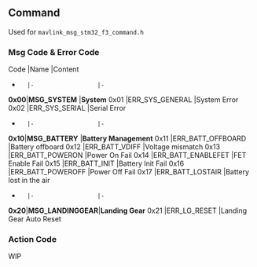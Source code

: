 ## Command

Used for `mavlink_msg_stm32_f3_command.h`

### Msg Code & Error Code

Code    |Name               |Content
-       |-                  |-
**0x00**|**MSG_SYSTEM**     |**System**
0x01    |ERR_SYS_GENERAL    |System Error
0x02    |ERR_SYS_SERIAL     |Serial Error
-       |-                  |-
**0x10**|**MSG_BATTERY**    |**Battery Management**
0x11    |ERR_BATT_OFFBOARD  |Battery offboard
0x12    |ERR_BATT_VDIFF     |Voltage mismatch
0x13    |ERR_BATT_POWERON   |Power On Fail
0x14    |ERR_BATT_ENABLEFET |FET Enable Fail
0x15    |ERR_BATT_INIT      |Battery Init Fail
0x16    |ERR_BATT_POWEROFF  |Power Off Fail
0x17    |ERR_BATT_LOSTAIR   |Battery lost in the air 
-       |-                  |-
**0x20**|**MSG_LANDINGGEAR**|**Landing Gear**
0x21    |ERR_LG_RESET       |Landing Gear Auto Reset

### Action Code

WIP